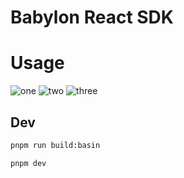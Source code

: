 # Babylon React SDK

# Usage

![one](https://github.com/user-attachments/assets/c74b5355-05cb-41e3-aacb-a73e9648ca15)
![two](https://github.com/user-attachments/assets/5a452361-ea5f-440e-ae71-1b488bc25d53)
![three](https://github.com/user-attachments/assets/58da91e0-c9af-4b1a-ad62-e00dec87e1b6)


## Dev

```bash
pnpm run build:basin
```

```bash
pnpm dev
```

